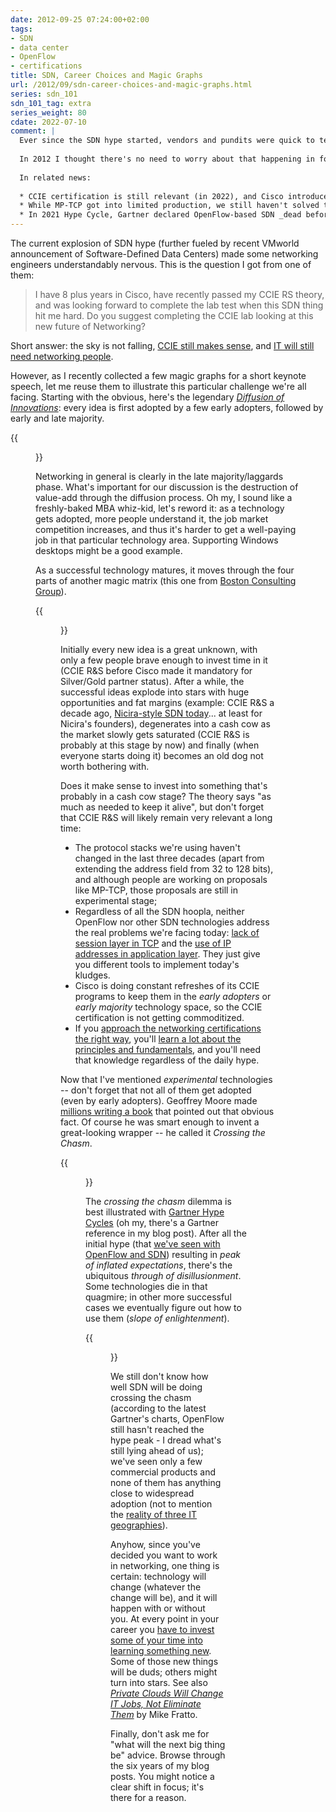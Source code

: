 ```yaml
---
date: 2012-09-25 07:24:00+02:00
tags:
- SDN
- data center
- OpenFlow
- certifications
title: SDN, Career Choices and Magic Graphs
url: /2012/09/sdn-career-choices-and-magic-graphs.html
series: sdn_101
sdn_101_tag: extra
series_weight: 80
cdate: 2022-07-10
comment: |
  Ever since the SDN hype started, vendors and pundits were quick to tell us how the SDN controllers (and programmers) will replace the traditional networking engineers. 
  
  In 2012 I thought there's no need to worry about that happening in foreseeable future, and not much has changed since then (apart from the obnoxious never-ending _[should networking engineers become programmers](https://blog.ipspace.net/2014/06/will-network-engineers-become.html)_ debate).
  
  In related news:
  
  * CCIE certification is still relevant (in 2022), and Cisco introduced DevNet certification
  * While MP-TCP got into limited production, we still haven't solved the major problems of the TCP/IP protocol stack
  * In 2021 Hype Cycle, Gartner declared OpenFlow-based SDN _dead before reaching plateau_
---
```

The current explosion of SDN hype (further fueled by recent VMworld announcement of Software-Defined Data Centers) made some networking engineers understandably nervous. This is the question I got from one of them:

> I have 8 plus years in Cisco, have recently passed my CCIE RS theory, and was looking forward to complete the lab test when this SDN thing hit me hard. Do you suggest completing the CCIE lab looking at this new future of Networking?

Short answer: the sky is not falling, [CCIE still makes sense](https://blog.ipspace.net/2012/02/does-ccie-still-make-sense.html), and [IT will still need networking people](http://packetpushers.net/does-sdn-mean-it-will-be-able-to-get-rid-of-network-people/).
<!--more-->
However, as I recently collected a few magic graphs for a short keynote speech, let me reuse them to illustrate this particular challenge we're all facing. Starting with the obvious, here's the legendary [*Diffusion of Innovations*](http://en.wikipedia.org/wiki/Diffusion_of_innovations): every idea is first adopted by a few early adopters, followed by early and late majority.

{{<figure src="http://upload.wikimedia.org/wikipedia/commons/0/0f/Diffusionofideas.PNG" caption="Source: [Wikipedia](http://en.wikipedia.org/wiki/File:Diffusionofideas.PNG)" width="500">}}

Networking in general is clearly in the late majority/laggards phase. What's important for our discussion is the destruction of value-add through the diffusion process. Oh my, I sound like a freshly-baked MBA whiz-kid, let's reword it: as a technology gets adopted, more people understand it, the job market competition increases, and thus it's harder to get a well-paying job in that particular technology area. Supporting Windows desktops might be a good example.

As a successful technology matures, it moves through the four parts of another magic matrix (this one from [Boston Consulting Group](http://en.wikipedia.org/wiki/Boston_Consulting_Group_Matrix)).

{{<figure src="/2012/09/s520-BCG_Graph.png">}}

Initially every new idea is a great unknown, with only a few people brave enough to invest time in it (CCIE R&S before Cisco made it mandatory for Silver/Gold partner status). After a while, the successful ideas explode into stars with huge opportunities and fat margins (example: CCIE R&S a decade ago, [Nicira-style SDN today](https://blog.ipspace.net/2012/07/vmware-buys-nicira-hypervisor-vendor.html)... at least for Nicira's founders), degenerates into a cash cow as the market slowly gets saturated (CCIE R&S is probably at this stage by now) and finally (when everyone starts doing it) becomes an old dog not worth bothering with.

Does it make sense to invest into something that's probably in a cash cow stage? The theory says "as much as needed to keep it alive", but don't forget that CCIE R&S will likely remain very relevant a long time:

-   The protocol stacks we're using haven't changed in the last three decades (apart from extending the address field from 32 to 128 bits), and although people are working on proposals like MP-TCP, those proposals are still in experimental stage;
-   Regardless of all the SDN hoopla, neither OpenFlow nor other SDN technologies address the real problems we're facing today: [lack of session layer in TCP](https://blog.ipspace.net/2009/08/what-went-wrong-tcpip-lacks-session.html) and the [use of IP addresses in application layer](https://blog.ipspace.net/2009/08/what-went-wrong-socket-api.html). They just give you different tools to implement today's kludges.
-   Cisco is doing constant refreshes of its CCIE programs to keep them in the *early adopters* or *early majority* technology space, so the CCIE certification is not getting commoditized.
-   If you [approach the networking certifications the right way](http://blog.ipspace.net/2008/09/knowledge-or-recipes.html), you'll [learn a lot about the principles and fundamentals](http://blog.ipspace.net/2008/11/sometimes-path-is-more-important-than.html), and you'll need that knowledge regardless of the daily hype.

Now that I've mentioned *experimental* technologies -- don't forget that not all of them get adopted (even by early adopters). Geoffrey Moore made [millions writing a book](http://en.wikipedia.org/wiki/Crossing_the_Chasm) that pointed out that obvious fact. Of course he was smart enough to invent a great-looking wrapper -- he called it *Crossing the Chasm*.

{{<figure src="/2012/09/chasm.gif" caption="Source: [Crossing the Chasm & Inside the Tornado](http://www.exampler.com/testing-com/writings/reviews/moore-chasm.html)">}}

The *crossing the chasm* dilemma is best illustrated with [Gartner Hype Cycles](http://en.wikipedia.org/wiki/Hype_cycle) (oh my, there's a Gartner reference in my blog post). After all the initial hype (that [we've seen with OpenFlow and SDN](https://blog.ipspace.net/2011/03/open-networking-foundation-fabric.html)) resulting in *peak of inflated expectations*, there's the ubiquitous *through of disillusionment*. Some technologies die in that quagmire; in other more successful cases we eventually figure out how to use them (*slope of enlightenment*).

{{<figure src="http://upload.wikimedia.org/wikipedia/commons/thumb/9/94/Gartner_Hype_Cycle.svg/500px-Gartner_Hype_Cycle.svg.png" caption="Source: [Wikipedia](http://en.wikipedia.org/wiki/File:Gartner_Hype_Cycle.svg)">}}

We still don't know how well SDN will be doing crossing the chasm (according to the latest Gartner's charts, OpenFlow still hasn't reached the hype peak - I dread what\'s still lying ahead of us); we've seen only a few commercial products and none of them has anything close to widespread adoption (not to mention the [reality of three IT geographies](http://it20.info/2012/09/cloud-and-the-three-it-geographies-silicon-valley-us-and-rest-of-the-world/)).

Anyhow, since you've decided you want to work in networking, one thing is certain: technology will change (whatever the change will be), and it will happen with or without you. At every point in your career you [have to invest some of your time into learning something new](http://packetpushers.net/where-the-puck-is-going/). Some of those new things will be duds; others might turn into stars. See also [*Private Clouds Will Change IT Jobs, Not Eliminate Them*](https://web.archive.org/web/20130201081243/http://www.networkcomputing.com/private-cloud-tech-center/private-clouds-will-change-it-jobs-not-e/240007533) by Mike Fratto.

Finally, don't ask me for "what will the next big thing be" advice. Browse through the six years of my blog posts. You might notice a clear shift in focus; it's there for a reason.
